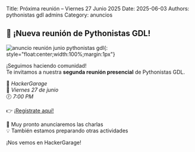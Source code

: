 Title: Próxima reunión – Viernes 27 Junio 2025
Date: 2025-06-03
Authors: pythonistas gdl admins
Category: anuncios

## 🐍 ¡Nueva reunión de Pythonistas GDL!

![anuncio reunión junio pythonistas gdl]({static}/images/27_de_junio_anuncio.png){: style="float:center;width:100%;margin:1px"}

¡Seguimos haciendo comunidad!  
Te invitamos a nuestra **segunda reunión presencial** de Pythonistas GDL.

📍 *HackerGarage*  
📅 *Viernes 27 de junio*  
🕖 *7:00 PM*

👉 [¡Regístrate aquí!](https://eventos.pythonistas-gdl.org/signup/2)

🎤 Muy pronto anunciaremos las charlas  
💡 También estamos preparando otras actividades


¡Nos vemos en HackerGarage!